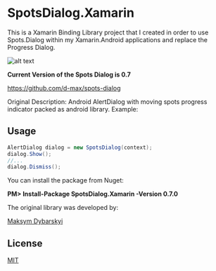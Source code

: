 # SpotsDialog.Xamarin
This is a Xamarin Binding Library project that I created in order to use Spots.Dialog within my Xamarin.Android applications and replace the Progress Dialog.

![alt text](https://camo.githubusercontent.com/d8108413298d70047f52cff9ac05603a5fd51988/687474703a2f2f332e62702e626c6f6773706f742e636f6d2f2d6c3155765657694d5341672f564c61355a6657346444492f41414141414141414e54632f7273576f755f71623042632f733332302f593648615453772e676966 "Preview")
	  
**Current Version of the Spots Dialog is 0.7**

https://github.com/d-max/spots-dialog

Original Description:
Android AlertDialog with moving spots progress indicator packed as android library. Example:

## Usage
```C#
AlertDialog dialog = new SpotsDialog(context);
dialog.Show();
//...
dialog.Dismiss();
```

You can install the package from Nuget:

**PM> Install-Package SpotsDialog.Xamarin -Version 0.7.0**

The original library was developed by:

[Maksym Dybarskyi](https://github.com/d-max)

## License
[MIT](\LICENSE)
